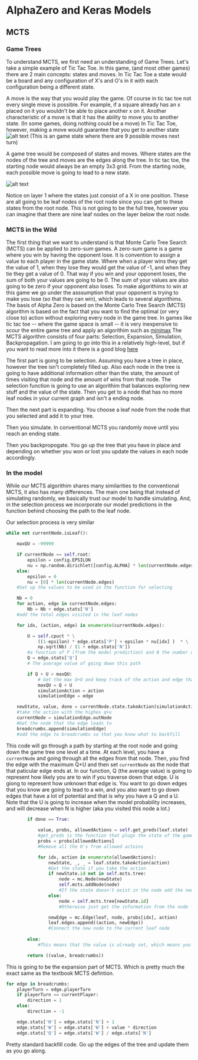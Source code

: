 # AlphaZero and Keras Models

## MCTS

### Game Trees
To understand MCTS, we first need an understanding of Game Trees.
Let's take a simple example of Tic Tac Toe. In this game, (and most other games) there are 2 main concepts: states and moves.
In Tic Tac Toe a state would be a board and any configuration of X's and O's in it with each configuration being a different state.

A move is the way that you would play the game. Of course in tic tac toe not every single move is possible. For example, if a square already has an x placed on it you wouldn't be able to place another x on it. Another characteristic of a move is that it has the ability to move you to another state. (In some games, doing nothing could be a move) In Tic Tac Toe, however, making a move would guarantee that you get to another state
![alt text](https://github.com/supersteph.github.io/tictac/emptystate.gif "empty state")
(This is an game state where there are 9 possible moves next turn)

A game tree would be composed of states and moves. Where states are the nodes of the tree and moves are the edges along the tree.
In tic tac toe, the starting node would always be an empty 3x3 grid. From the starting node, each possible move is going to lead to a new state.

![alt text](https://github.com/supersteph.github.io/tictac/tree.png "game tree")

Notice on layer 1 where the states just consist of a X in one position. These are all going to be leaf nodes of the root node since you can get to these states from the root node. This is not going to be the full tree, however you can imagine that there are nine leaf nodes on the layer below the root node.

### MCTS in the Wild
The first thing that we want to understand is that Monte Carlo Tree Search (MCTS) can be applied to zero-sum games. A zero-sum game is a game where you win by having the opponent lose. It is convention to assign a value to each player in the game state. Where when a player wins they get the value of 1, when they lose they would get the value of -1, and when they tie they get a value of 0. That way if you win and your opponent loses, the sum of both your values are going to be 0. The sum of your values are also going to be zero if your opponent also loses. To make algorithims to win at this game we go under the asssumption that your opponent is trying to make you lose (so that they can win), which leads to several algorithims.
The basis of Alpha Zero is based on the Monte Carlo Tree Search (MCTS) algorithm is based on the fact that you want to find the optimal (or very close to) action without exploring every node in the game tree. In games like tic tac toe -- where the game space is small -- it is very inexpensive to scour the entire game tree and apply an algorithim such as [minimax](https://www.baeldung.com/java-minimax-algorithm)
The MCTS algorithm consists of four parts: Selection, Expansion, Simulation, Backpropagation. I am going to go into this in a relatively high-level, but if you want to read more into it there is a good blog [here](https://medium.com/@quasimik/monte-carlo-tree-search-applied-to-letterpress-34f41c86e238)

The first part is going to be selection. Assuming you have a tree in place, however the tree isn't completely filled up. Also each node in the tree is going to have additional information other than the state, the amount of times visiting that node and the amount of wins from that node. The selection function is going to use an algorithim that balances exploring new stuff and the value of the state. Then you get to a node that has no more leaf nodes in your current graph and isn't a ending node.

Then the next part is expanding. You choose a leaf node from the node that you selected and add it to your tree.

Then you simulate. In conventional MCTS you randomly move until you reach an ending state.

Then you backpropogate. You go up the tree that you have in place and depending on whether you won or lost you update the values in each node accordingly.
### In the model
While our MCTS algorithim shares many similarities to the conventional MCTS, it also has many differences. The main one being that instead of simulating randomly, we basically trust our model to handle simulating. And, in the selection process we incorporate our model predictions in the function behind choosing the path to the leaf node.

Our selection process is very similar

```python
while not currentNode.isLeaf():

	maxQU = -99999

	if currentNode == self.root:
		epsilon = config.EPSILON
		nu = np.random.dirichlet([config.ALPHA] * len(currentNode.edges))
	else:
		epsilon = 0
		nu = [0] * len(currentNode.edges)
	#Set up the values to be used in the function for selecting

	Nb = 0
	for action, edge in currentNode.edges:
		Nb = Nb + edge.stats['N']
	#add the total edges visited in the leaf nodes

	for idx, (action, edge) in enumerate(currentNode.edges):

		U = self.cpuct * \
			((1-epsilon) * edge.stats['P'] + epsilon * nu[idx] )  * \
			np.sqrt(Nb) / (1 + edge.stats['N'])
		#a function of P (from the model prediction) and N the number of times visiting this node 
		Q = edge.stats['Q']
		# The average value of going down this path

		if Q + U > maxQU:
			# Get the max Q+U and keep track of the action and edge that it is
			maxQU = Q + U
			simulationAction = action
			simulationEdge = edge

	newState, value, done = currentNode.state.takeAction(simulationAction) 
	#take the action with the highes q+u
	currentNode = simulationEdge.outNode
	#Get the node that the edge leads to
	breadcrumbs.append(simulationEdge)
	#add the edge to breadcrumbs so that you know what to backfill
```
This code will go through a path by starting at the root node and going down the game tree one level at a time. At each level, you have a `currentNode` and going through all the edges from that node. Then, you find the edge with the maximum Q+U and then set `currentNode` as the node that that paticular edge ends at.
In our function, Q (the average value) is going to represent how likely you are to win if you traverse down that edge. U is giong to represent how unknown that edge is. You want to go down edges that you know are going to lead to a win, and you also want to go down edges that have a lot of potential and that is why you have a Q and a U. Note that the U is going to increase when the model probability increases, and will decrease when N is higher (aka you visited this node a lot.)


```python
		if done == True:
	
			value, probs, allowedActions = self.get_preds(leaf.state)
			#get_preds is the function that plugs the state of the game into the model
			probs = probs[allowedActions]
			#Remove all the 0's from allowed actoins

			for idx, action in enumerate(allowedActions):
				newState, _, _ = leaf.state.takeAction(action)
				#Get the state if you take the action
				if newState.id not in self.mcts.tree:
					node = mc.Node(newState)
					self.mcts.addNode(node)
					#If the state doesn't exist in the node add the new node to the tree
				else:
					node = self.mcts.tree[newState.id]
					#Otherwise just get the information from the node from the tree

				newEdge = mc.Edge(leaf, node, probs[idx], action)
				leaf.edges.append((action, newEdge))
				#Connect the new node to the current leaf node
				
		else:
			#This means that the value is already set, which means you do not need to evaluate or add the node

		return ((value, breadcrumbs))

```
This is going to be the expansion part of MCTS. Which is pretty much the exact same as the textbook MCTS defintion.

```python
for edge in breadcrumbs:
	playerTurn = edge.playerTurn
	if playerTurn == currentPlayer:
		direction = 1
	else:
		direction = -1

	edge.stats['N'] = edge.stats['N'] + 1
	edge.stats['W'] = edge.stats['W'] + value * direction
	edge.stats['Q'] = edge.stats['W'] / edge.stats['N']

```
Pretty standard backfill code. Go up the edges of the tree and update them as you go along.


